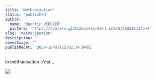 ```yaml
---
title: 'méthanisation'
status: 'published'
author:
  name: 'Quentin VERDIER'
  picture: 'https://avatars.githubusercontent.com/u/56938113?v=4'
slug: 'methanisation'
description: ''
coverImage: ''
publishedAt: '2024-10-03T12:01:34.948Z'
---
```


la méthanisation c'est ...

![](https://encrypted-tbn0.gstatic.com/images?q=tbn:ANd9GcS3DKAtU-NgOC8IBzU8eyh0Pdss8WbGmiKTEw&s)